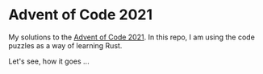 # Advent of Code 2021
My solutions to the [Advent of Code 2021](https://adventofcode.com/2021).
In this repo, I am using the code puzzles as a way of learning Rust.

Let's see, how it goes ...
